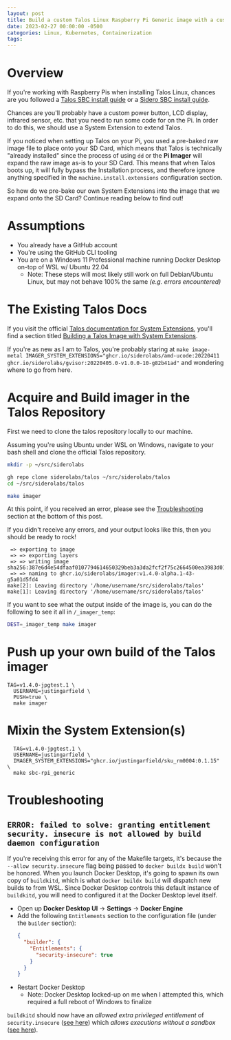 ```yaml
---
layout: post
title: Build a custom Talos Linux Raspberry Pi Generic image with a custom System Extension
date: 2023-02-27 00:00:00 -0500
categories: Linux, Kubernetes, Containerization
tags: 
---
```

# Overview

If you're working with Raspberry Pis when installing Talos Linux, chances are you followed a [Talos SBC install guide](https://www.talos.dev/v1.3/talos-guides/install/single-board-computers/rpi_generic/) or a [Sidero SBC install guide](https://www.sidero.dev/v0.5/guides/sidero-on-rpi4/).

Chances are you'll probably have a custom power button, LCD display, infrared sensor, etc. that you need to run some code for on the Pi. In order to do this, we should use a System Extension to extend Talos.

If you noticed when setting up Talos on your Pi, you used a pre-baked raw image file to place onto your SD Card, which means that Talos is technically "already installed" since the process of using `dd` or the **Pi Imager** will expand the raw image as-is to your SD Card. This means that when Talos boots up, it will fully bypass the Installation process, and therefore ignore anything specified in the `machine.install.extensions` configuration section.

So how do we pre-bake our own System Extensions into the image that we expand onto the SD Card? Continue reading below to find out!

# Assumptions

* You already have a GitHub account
* You're using the GitHub CLI tooling
* You are on a Windows 11 Professional machine running Docker Desktop on-top of WSL w/ Ubuntu 22.04
  * Note: These steps will most likely still work on full Debian/Ubuntu Linux, but may not behave 100% the same _(e.g. errors encountered)_

# The Existing Talos Docs

If you visit the official [Talos documentation for System Extensions](https://www.talos.dev/v1.3/talos-guides/configuration/system-extensions), you'll find a section titled [Building a Talos Image with System Extensions](https://www.talos.dev/v1.3/talos-guides/configuration/system-extensions/#building-a-talos-image-with-system-extensions).

If you're as new as I am to Talos, you're probably staring at `make image-metal IMAGER_SYSTEM_EXTENSIONS="ghcr.io/siderolabs/amd-ucode:20220411 ghcr.io/siderolabs/gvisor:20220405.0-v1.0.0-10-g82b41ad"` and wondering where to go from here.

# Acquire and Build imager in the Talos Repository

First we need to clone the talos repository locally to our machine.

Assuming you're using Ubuntu under WSL on Windows, navigate to your bash shell and clone the official Talos repository.
```bash
mkdir -p ~/src/siderolabs

gh repo clone siderolabs/talos ~/src/siderolabs/talos
cd ~/src/siderolabs/talos

make imager
```

At this point, if you received an error, please see the [Troubleshooting](#troubleshooting) section at the bottom of this post.

If you didn't receive any errors, and your output looks like this, then you should be ready to rock!
```
 => exporting to image
 => => exporting layers
 => => writing image sha256:387e6d4e54dfaaf0107794614650329beb3a3da2fcf2f75c2664500ea3983d01
 => => naming to ghcr.io/siderolabs/imager:v1.4.0-alpha.1-43-g5a01d5fd4
make[2]: Leaving directory '/home/username/src/siderolabs/talos'
make[1]: Leaving directory '/home/username/src/siderolabs/talos'
```

If you want to see what the output inside of the image is, you can do the following to see it all in `/_imager_temp`:
```bash
DEST=_imager_temp make imager
```

# Push up your own build of the Talos imager
```
TAG=v1.4.0-jpgtest.1 \
  USERNAME=justingarfield \
  PUSH=true \
  make imager
```

# Mixin the System Extension(s)
```
  TAG=v1.4.0-jpgtest.1 \
  USERNAME=justingarfield \
  IMAGER_SYSTEM_EXTENSIONS="ghcr.io/justingarfield/sku_rm0004:0.1.15" \
  make sbc-rpi_generic
```

# Troubleshooting

## `ERROR: failed to solve: granting entitlement security. insecure is not allowed by build daemon configuration`

If you're receiving this error for any of the Makefile targets, it's because the `--allow security.insecure` flag being passed to `docker buildx build` won't be honored. When you launch Docker Desktop, it's going to spawn its own copy of `buildkitd`, which is what `docker buildx build` will dispatch new builds to from WSL. Since Docker Desktop controls this default instance of `buildkitd`, you will need to configured it at the Docker Desktop level itself.

* Open up **Docker Desktop UI** -> **Settings** -> **Docker Engine**
* Add the following `Entitlements` section to the configuration file (under the `builder` section):
  ```json
  {
    "builder": {
      "Entitlements": {
        "security-insecure": true
      }
    }
  }
  ```
* Restart Docker Desktop
  * Note: Docker Desktop locked-up on me when I attempted this, which required a full reboot of Windows to finalize

`buildkitd` should now have an _allowed extra privileged entitlement_ of `security.insecure` ([see here](https://github.com/docker/buildx/blob/v0.10.3/docs/reference/buildx_build.md#-allow-extra-privileged-entitlement---allow)) which _allows executions without a sandbox_ ([see here](https://docs.docker.com/engine/reference/builder/#run---securitysandbox)). 

